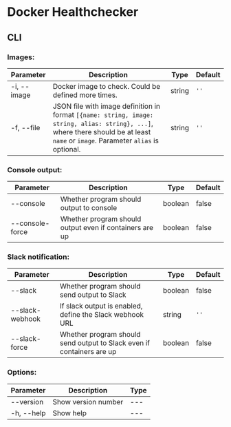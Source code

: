 # Docker Healthchecker

## CLI

### Images:

| Parameter | Description | Type | Default |
| ---- | ----------- | ---- | ---- |
| -i, --image | Docker image to check. Could be defined more times. | string | `''` |
| -f, --file | JSON file with image definition in format `[{name: string, image: string, alias: string}, ...]`, where there should be at least `name` or `image`. Parameter `alias` is optional. | string | `''` |

### Console output:

| Parameter | Description | Type | Default |
| ---- | ----------- | ---- | ----- |
| --console | Whether program should output to console | boolean | false |
| --console-force | Whether program should output even if containers are up | boolean | false |

### Slack notification:

| Parameter | Description | Type | Default |
| ---- | ----------- | ---- | ----- |
| --slack | Whether program should send output to Slack | boolean | false |
| --slack-webhook | If slack output is enabled, define the Slack webhook URL | string | `''` |
| --slack-force | Whether program should send output to Slack even if containers are up | boolean | false

### Options:

| Parameter | Description | Type |
| ---- | ----------- | ---- |
| --version | Show version number | --- |
| -h, --help | Show help | --- |